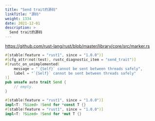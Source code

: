 ```yaml
---
title: "Send trait的源码"
linkTitle: "源码"
weight: 1334
date: 2021-12-01
description: >
  Send trait的源码
---
```


https://github.com/rust-lang/rust/blob/master/library/core/src/marker.rs

```rust
#[stable(feature = "rust1", since = "1.0.0")]
#[cfg_attr(not(test), rustc_diagnostic_item = "send_trait")]
#[rustc_on_unimplemented(
    message = "`{Self}` cannot be sent between threads safely",
    label = "`{Self}` cannot be sent between threads safely"
)]
pub unsafe auto trait Send {
    // empty.
}

#[stable(feature = "rust1", since = "1.0.0")]
impl<T: ?Sized> !Send for *const T {}
#[stable(feature = "rust1", since = "1.0.0")]
impl<T: ?Sized> !Send for *mut T {}
```



